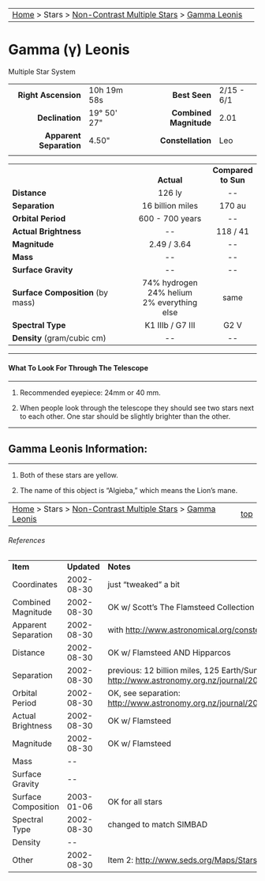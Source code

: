 <script src="../../js/whatsup.js"></script>
<script type="text/javascript">
	var objectName ="Gamma Leonis"
	var objectDesc ="Multiple Star System<br/>in the Constellation<br/>Leo"
	var objectImage=""
</script>

|    |    |
|:---|---:|
|[Home](/notes/#object-notes) > Stars > [Non-Contrast Multiple Stars](../!non-contrast-multiple-star-info) > [Gamma Leonis](../gamma-leonis)|  <div id=whatsup></div> |

#  Gamma (&gamma;) Leonis
Multiple Star System

|   |   |   |   |
|--:|:--|--:|:--|
|**Right Ascension**|10h 19m 58s|**Best Seen**| 2/15 - 6/1 |
|**Declination**|19&deg; 50' 27"|**Combined Magnitude**| 2.01 |
|**Apparent Separation** | 4.50" |**Constellation**| Leo |
|   |   |   |   |


|   |   |   |
|---|:---:|:---:|
|   | <br/>**Actual**| **Compared<br/>to Sun** |
|**Distance** | 126 ly | -- |
|**Separation** | 16 billion miles | 170 au |
|**Orbital Period** | 600 - 700 years | -- |
|**Actual Brightness**	 | --	 | 118 / 41 |
|**Magnitude** | 2.49 / 3.64 | -- |
|**Mass**	             | -- | -- |
|**Surface Gravity**	 | -- | -- |
|**Surface Composition** (by mass) |74% hydrogen<br/>24% helium<br/>2% everything else| same |
|**Spectral Type**       | K1 IIIb / G7 III | G2 V | 
|**Density** (gram/cubic cm) | -- | -- | 

---
#### What To Look For Through The Telescope
---

1.  Recommended eyepiece: 24mm or 40 mm.

1.  When people look through the telescope they should see two stars next to each other.  One star should be slightly brighter than the other.

---
## Gamma Leonis Information:
---

1.  Both of these stars are yellow.

1.  The name of this object is “Algieba,” which means the Lion’s mane.

|    |    |
|:---|---:|
|[Home](/notes/#object-notes) > Stars > [Non-Contrast Multiple Stars](../!non-contrast-multiple-star-info) > [Gamma Leonis](../gamma-leonis) | [top](#gamma-leonis)|

###### References

|   |   |   |
|---|---|---|
|**Item**|**Updated**|**Notes**| 
|Coordinates|2002-08-30|just “tweaked” a bit|
|Combined Magnitude|2002-08-30|OK w/ Scott’s The Flamsteed Collection|
|Apparent Separation|2002-08-30|with <http://www.astronomical.org/constellations/leo.html>|
|Distance|2002-08-30|OK w/ Flamsteed AND Hipparcos|
|Separation|2002-08-30|previous: 12 billion miles, 125 Earth/Sun – BUT found this site with this number:  <http://www.astronomy.org.nz/journal/2000/2000_may/LEO%20the%20LION.htm>|
|Orbital Period|2002-08-30|OK, see separation: <http://www.astronomy.org.nz/journal/2000/2000_may/LEO%20the%20LION.htm>|
|Actual Brightness|2002-08-30|OK w/ Flamsteed|
|Magnitude|2002-08-30|OK w/ Flamsteed|
|Mass| -- |   |
|Surface Gravity| -- |   |
|Surface Composition|2003-01-06|OK for all stars|
|Spectral Type|2002-08-30|changed to match SIMBAD|
|Density| -- |   |
|Other|2002-08-30|Item 2: <http://www.seds.org/Maps/Stars_en/Fig/leo.html>|

